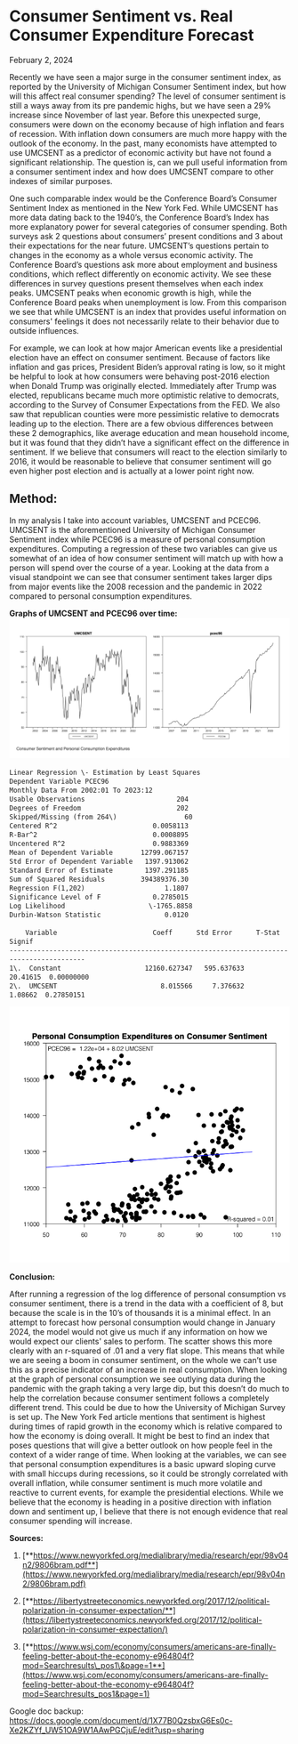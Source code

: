 # Consumer Sentiment vs. Real Consumer Expenditure Forecast

February 2, 2024

Recently we have seen a major surge in the consumer sentiment index, as reported by the University of Michigan Consumer Sentiment index, but how will this affect real consumer spending?  The level of consumer sentiment is still a ways away from its pre pandemic highs, but we have seen a 29% increase since November of last year.  Before this unexpected surge, consumers were down on the economy because of high inflation and fears of recession.  With inflation down consumers are much more happy with the outlook of the economy.  In the past, many economists have attempted to use UMCSENT as a predictor of economic activity but have not found a significant relationship.  The question is, can we pull useful information from a consumer sentiment index and how does UMCSENT compare to other indexes of similar purposes.  

One such comparable index would be the Conference Board’s Consumer Sentiment Index as mentioned in the New York Fed.  While UMCSENT has more data dating back to the 1940’s, the Conference Board’s Index has more explanatory power for several categories of consumer spending.  Both surveys ask 2 questions about consumers’ present conditions and 3 about their expectations for the near future.  UMCSENT’s questions pertain to changes in the economy as a whole versus economic activity.  The Conference Board’s questions ask more about employment and business conditions, which reflect differently on economic activity.  We see these differences in survey questions present themselves when each index peaks.  UMCSENT peaks when economic growth is high, while the Conference Board peaks when unemployment is low.  From this comparison we see that while UMCSENT is an index that provides useful information on consumers' feelings it does not necessarily relate to their behavior due to outside influences.  

For example, we can look at how major American events like a presidential election have an effect on consumer sentiment.  Because of factors like inflation and gas prices, President Biden’s approval rating is low, so it might be helpful to look at how consumers were behaving post-2016 election when Donald Trump was originally elected.  Immediately after Trump was elected, republicans became much more optimistic relative to democrats, according to the Survey of Consumer Expectations from the FED.  We also saw that republican counties were more pessimistic relative to democrats leading up to the election.  There are a few obvious differences between these 2 demographics, like average education and mean household income, but it was found that they didn’t have a significant effect on the difference in sentiment.  If we believe that consumers will react to the election similarly to 2016, it would be reasonable to believe that consumer sentiment will go even higher post election and is actually at a lower point right now.  

## Method:

In my analysis I take into account variables, UMCSENT and PCEC96.  UMCSENT is the aforementioned University of Michigan Consumer Sentiment index while PCEC96 is a measure of personal consumption expenditures.  Computing a regression of these two variables can give us somewhat of an idea of how consumer sentiment will match up with how a person will spend over the course of a year.  Looking at the data from a visual standpoint we can see that consumer sentiment takes larger dips from major events like the 2008 recession and the pandemic in 2022 compared to personal consumption expenditures.  

**Graphs of UMCSENT and PCEC96 over time:**  
![](https://github.com/chuckles023/Consumer-Sentiment-vs.-Real-Consumer-Expenditure-Forecast/blob/main/images/imageproject1_1.png?raw=true)

```
Linear Regression \- Estimation by Least Squares  
Dependent Variable PCEC96  
Monthly Data From 2002:01 To 2023:12  
Usable Observations                       204  
Degrees of Freedom                        202  
Skipped/Missing (from 264\)                 60  
Centered R^2                        0.0058113  
R-Bar^2                             0.0008895  
Uncentered R^2                      0.9883369  
Mean of Dependent Variable       12799.067157  
Std Error of Dependent Variable   1397.913062  
Standard Error of Estimate        1397.291185  
Sum of Squared Residuals         394389376.30  
Regression F(1,202)                    1.1807  
Significance Level of F             0.2785015  
Log Likelihood                     \-1765.8858  
Durbin-Watson Statistic                0.0120

    Variable                        Coeff      Std Error      T-Stat      Signif  
----------------------------------------------------------------------------------------- 
1\.  Constant                     12160.627347   595.637633     20.41615  0.00000000  
2\.  UMCSENT                          8.015566     7.376632      1.08662  0.27850151
```

![](https://github.com/chuckles023/Consumer-Sentiment-vs.-Real-Consumer-Expenditure-Forecast/blob/main/images/imageproject1_2.png?raw=true)

**Conclusion:**

After running a regression of the log difference of personal consumption vs consumer sentiment, there is a trend in the data with a coefficient of 8, but because the scale is in the 10’s of thousands it is a minimal effect.  In an attempt to forecast how personal consumption would change in January 2024, the model would not give us much if any information on how we would expect our clients' sales to perform.  The scatter shows this more clearly with an r-squared of .01 and a very flat slope.  This means that while we are seeing a boom in consumer sentiment, on the whole we can’t use this as a precise indicator of an increase in real consumption.  When looking at the graph of personal consumption we see outlying data during the pandemic with the graph taking a very large dip, but this doesn’t do much to help the correlation because consumer sentiment follows a completely different trend.  This could be due to how the University of Michigan Survey is set up.  The New York Fed article mentions that sentiment is highest during times of rapid growth in the economy which is relative compared to how the economy is doing overall.  It might be best to find an index that poses questions that will give a better outlook on how people feel in the context of a wider range of time.  When looking at the variables, we can see that personal consumption expenditures is a basic upward sloping curve with small hiccups during recessions, so it could be strongly correlated with overall inflation, while consumer sentiment is much more volatile and reactive to current events, for example the presidential elections.  While we believe that the economy is heading in a positive direction with inflation down and sentiment up, I believe that there is not enough evidence that real consumer spending will increase.    

**Sources:**

1. [**https://www.newyorkfed.org/medialibrary/media/research/epr/98v04n2/9806bram.pdf**](https://www.newyorkfed.org/medialibrary/media/research/epr/98v04n2/9806bram.pdf)

2. [**https://libertystreeteconomics.newyorkfed.org/2017/12/political-polarization-in-consumer-expectation/**](https://libertystreeteconomics.newyorkfed.org/2017/12/political-polarization-in-consumer-expectation/)

3. [**https://www.wsj.com/economy/consumers/americans-are-finally-feeling-better-about-the-economy-e964804f?mod=Searchresults\_pos1\&page=1**](https://www.wsj.com/economy/consumers/americans-are-finally-feeling-better-about-the-economy-e964804f?mod=Searchresults_pos1&page=1)

Google doc backup: https://docs.google.com/document/d/1X77B0QzsbxG6Es0c-Xe2KZYf_UW51OA9W1AAwPGCjuE/edit?usp=sharing 

